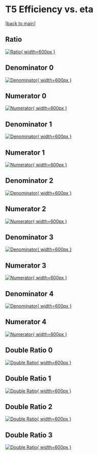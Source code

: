 # T5 Efficiency vs. eta

[[back to main](./)]



## Ratio

[![Ratio](../mtv/var/T5_loweta_0_-1_eff_eta.png){ width=600px }](../mtv/var/T5_loweta_0_-1_eff_eta.pdf)

## Denominator 0

[![Denominator](../mtv/den/T5_loweta_0_-1_eff_eta_den0.png){ width=600px }](../mtv/den/T5_loweta_0_-1_eff_eta_den0.pdf)

## Numerator 0

[![Numerator](../mtv/num/T5_loweta_0_-1_eff_eta_num0.png){ width=600px }](../mtv/num/T5_loweta_0_-1_eff_eta_num0.pdf)

## Denominator 1

[![Denominator](../mtv/den/T5_loweta_0_-1_eff_eta_den1.png){ width=600px }](../mtv/den/T5_loweta_0_-1_eff_eta_den1.pdf)

## Numerator 1

[![Numerator](../mtv/num/T5_loweta_0_-1_eff_eta_num1.png){ width=600px }](../mtv/num/T5_loweta_0_-1_eff_eta_num1.pdf)

## Denominator 2

[![Denominator](../mtv/den/T5_loweta_0_-1_eff_eta_den2.png){ width=600px }](../mtv/den/T5_loweta_0_-1_eff_eta_den2.pdf)

## Numerator 2

[![Numerator](../mtv/num/T5_loweta_0_-1_eff_eta_num2.png){ width=600px }](../mtv/num/T5_loweta_0_-1_eff_eta_num2.pdf)

## Denominator 3

[![Denominator](../mtv/den/T5_loweta_0_-1_eff_eta_den3.png){ width=600px }](../mtv/den/T5_loweta_0_-1_eff_eta_den3.pdf)

## Numerator 3

[![Numerator](../mtv/num/T5_loweta_0_-1_eff_eta_num3.png){ width=600px }](../mtv/num/T5_loweta_0_-1_eff_eta_num3.pdf)

## Denominator 4

[![Denominator](../mtv/den/T5_loweta_0_-1_eff_eta_den4.png){ width=600px }](../mtv/den/T5_loweta_0_-1_eff_eta_den4.pdf)

## Numerator 4

[![Numerator](../mtv/num/T5_loweta_0_-1_eff_eta_num4.png){ width=600px }](../mtv/num/T5_loweta_0_-1_eff_eta_num4.pdf)

## Double Ratio 0

[![Double Ratio](../mtv/ratio/T5_loweta_0_-1_eff_eta_ratio0.png){ width=600px }](../mtv/ratio/T5_loweta_0_-1_eff_eta_ratio0.pdf)

## Double Ratio 1

[![Double Ratio](../mtv/ratio/T5_loweta_0_-1_eff_eta_ratio1.png){ width=600px }](../mtv/ratio/T5_loweta_0_-1_eff_eta_ratio1.pdf)

## Double Ratio 2

[![Double Ratio](../mtv/ratio/T5_loweta_0_-1_eff_eta_ratio2.png){ width=600px }](../mtv/ratio/T5_loweta_0_-1_eff_eta_ratio2.pdf)

## Double Ratio 3

[![Double Ratio](../mtv/ratio/T5_loweta_0_-1_eff_eta_ratio3.png){ width=600px }](../mtv/ratio/T5_loweta_0_-1_eff_eta_ratio3.pdf)

